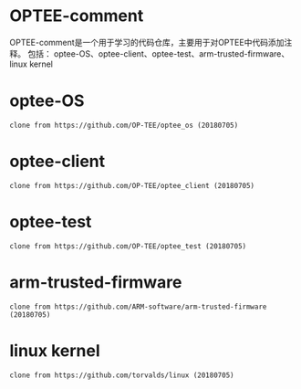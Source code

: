 # OPTEE-comment
OPTEE-comment是一个用于学习的代码仓库，主要用于对OPTEE中代码添加注释。
包括： optee-OS、optee-client、optee-test、arm-trusted-firmware、linux kernel
    
# optee-OS
    clone from https://github.com/OP-TEE/optee_os (20180705)
   
# optee-client
    clone from https://github.com/OP-TEE/optee_client (20180705)
    
# optee-test
    clone from https://github.com/OP-TEE/optee_test (20180705)

# arm-trusted-firmware
    clone from https://github.com/ARM-software/arm-trusted-firmware (20180705)
    
# linux kernel
    clone from https://github.com/torvalds/linux (20180705)
